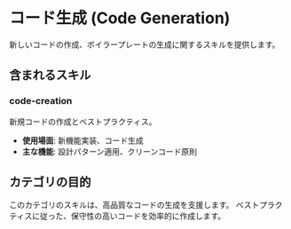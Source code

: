 # コード生成 (Code Generation)

新しいコードの作成、ボイラープレートの生成に関するスキルを提供します。

## 含まれるスキル

### code-creation

新規コードの作成とベストプラクティス。

- **使用場面**: 新機能実装、コード生成
- **主な機能**: 設計パターン適用、クリーンコード原則

## カテゴリの目的

このカテゴリのスキルは、高品質なコードの生成を支援します。
ベストプラクティスに従った、保守性の高いコードを効率的に作成します。
